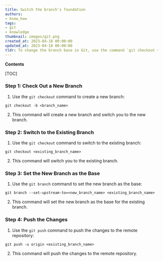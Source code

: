 ```yaml
---
title: Switch the branch's foundation
authors:
- know_how
tags:
- git
- knowledge
thumbnail: images/git.png
created_at: 2023-04-18 00:00:00
updated_at: 2023-04-18 00:00:00
tldr: To change the branch base in Git, use the command `git checkout <branch\_name>`.
---
```


**Contents**

[TOC]

### Step 1: Check Out a New Branch

1. Use the `git checkout` command to create a new branch:

```git
git checkout -b <branch_name>
```

2. This command will create a new branch and switch you to the new branch.

### Step 2: Switch to the Existing Branch

1. Use the `git checkout` command to switch to the existing branch:

```git
git checkout <existing_branch_name>
```

2. This command will switch you to the existing branch.

### Step 3: Set the New Branch as the Base

1. Use the `git branch` command to set the new branch as the base:

```git
git branch --set-upstream-to=<new_branch_name> <existing_branch_name>
```

2. This command will set the new branch as the base for the existing branch.

### Step 4: Push the Changes

1. Use the `git push` command to push the changes to the remote repository:

```git
git push -u origin <existing_branch_name>
```

2. This command will push the changes to the remote repository.
